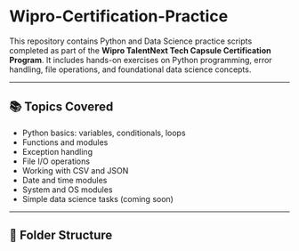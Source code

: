 # Wipro-Certification-Practice

This repository contains Python and Data Science practice scripts completed as part of the **Wipro TalentNext Tech Capsule Certification Program**. It includes hands-on exercises on Python programming, error handling, file operations, and foundational data science concepts.

---

## 📚 Topics Covered

- Python basics: variables, conditionals, loops
- Functions and modules
- Exception handling
- File I/O operations
- Working with CSV and JSON
- Date and time modules
- System and OS modules
- Simple data science tasks (coming soon)

---

## 📁 Folder Structure


